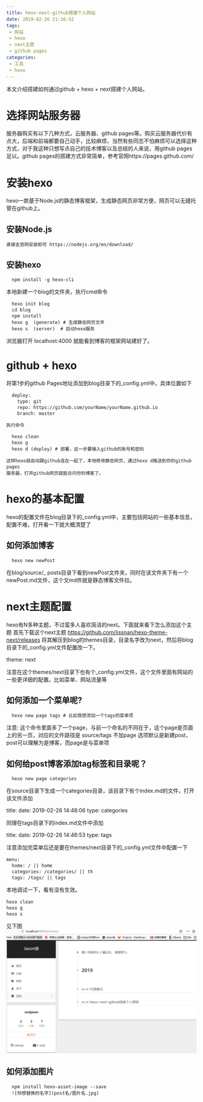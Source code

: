 ```yaml
---
title: hexo-next-github搭建个人网站
date: 2019-02-26 21:16:52
tags:
 - 网站
 - hexo
 - next主题
 - github pages
categories:
 - 工具
 - hexo
---
```

本文介绍搭建如何通过github + hexo + next搭建个人网站。
<!--more-->
# 选择网站服务器
  服务器购买有以下几种方式，云服务器、github pages等。购买云服务器代价有点大，后端和前端都要自己动手，比较麻烦，当然有些同志不怕麻烦可以选择这种方式，对于我这种只想写点自己的技术博客以及总结的人来说，用github pages足以。github pages的搭建方式非常简单，参考官网https://pages.github.com/

# 安装hexo
  hexo一款基于Node.js的静态博客框架，生成静态网页非常方便，网页可以无缝托管在github上。
  ## 安装Node.js
    直接去官网安装即可 https://nodejs.org/en/download/
  ## 安装hexo
  ```
    npm install -g hexo-cli
  ```
  本地新建一个blog的文件夹，执行cmd命令
  ```
    hexo init blog
    cd blog
    npm install
    hexo g  (generate) # 生成静态网页文件
    hexo s  (server)  # 启动hexo服务
  ```
  浏览器打开 localhost:4000 就能看到博客的框架网站建好了。

# github + hexo
  将第1步的github Pages地址添加到blog目录下的_config.yml中，具体位置如下
  ```
    deploy:
      type: git
      repo: https://github.com/yourName/yourName.github.io
      branch: master
  ```
    执行命令
  ```
    hexo clean
    hexo g
    hexo d (deploy) # 部署，这一步要输入github的账号和密码
  ```
    这样hexo就自动跟github连在一起了，本地修改静态网页，通过hexo d推送到你的github pages
    服务器，打开github网页就能访问你的博客了。
# hexo的基本配置
  hexo的配置文件在blog目录下的_config.yml中，主要包括网站的一些基本信息，配置不难，打开看一下就大概清楚了
  ##  如何添加博客
  ```
    hexo new newPost
  ```
   在blog/source/_ posts目录下看到newPost文件夹，同时在该文件夹下有一个newPost.md文件，这个文md件就是静态博客文件拉。

# next主题配置
  hexo有N多种主题，不过蛮多人喜欢简洁的next。下面就来看下怎么添加这个主题
  首先下载这个next主题 https://github.com/iissnan/hexo-theme-next/releases
  将其解压到blog的themes目录，目录名字改为next，然后将blog目录下的_config.yml文件配置改一下。

  theme: next

  注意在这个themes/next目录下也有个_config.yml文件，这个文件里面有网站的一些更详细的配置。比如菜单、网站流量等
  ## 如何添加一个菜单呢?
  ```
    hexo new page tags # 比如我想添加一个tags的菜单项
  ```
  注意: 这个命令里面多了一个page，与前一个命名的不同在于，这个page是页面上的另一页，对应的文件路径是 source/tags
  不加page 选项默认是新建post，post可以理解为是博客，而page是与菜单项
  ## 如何给post博客添加tag标签和目录呢？
  ```
    hexo new page categories
  ```
  在source目录下生成一个categories目录，该目录下有个index.md的文件，打开该文件添加

  title:
  date: 2019-02-26 14:48:06
  type: categories

  同理在tags目录下的index.md文件中添加

  title:
  date: 2019-02-26 14:46:53
  type: tags

  注意添加完菜单后还是要在themes/next目录下的_config.yml文件中配置一下
  ```
  menu:
    home: / || home
    categories: /categories/ || th
    tags: /tags/ || tags
  ```
  本地调试一下，看有没有生效。
  ```
  hexo clean
  hexo g
  hexo s
  ```
  见下图
  ![图片1](hexo-next-github搭建个人网站/main_page.jpg)
  ## 如何添加图片
  ```
    npm install hexo-asset-image --save
    ![你想替换的名字](post名/图片名.jpg)
  ```
